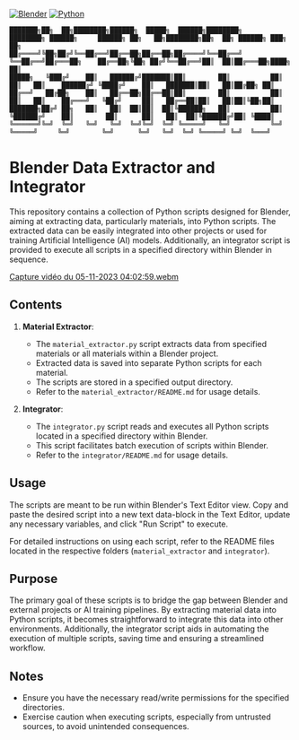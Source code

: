 [![Blender](https://img.shields.io/badge/Blender-3.6-orange.svg)](https://www.blender.org/download/releases/3-6/)
[![Python](https://img.shields.io/badge/Python-3.10.13-blue.svg)](https://www.python.org/downloads/release/python-31013/)

```
███████╗██╗  ██╗████████╗██████╗  █████╗  ██████╗████████╗    ████████╗ ██████╗     ██████╗ ██╗   ██╗████████╗██╗  ██╗ ██████╗ ███╗   ██╗
██╔════╝╚██╗██╔╝╚══██╔══╝██╔══██╗██╔══██╗██╔════╝╚══██╔══╝    ╚══██╔══╝██╔═══██╗    ██╔══██╗╚██╗ ██╔╝╚══██╔══╝██║  ██║██╔═══██╗████╗  ██║
█████╗   ╚███╔╝    ██║   ██████╔╝███████║██║        ██║          ██║   ██║   ██║    ██████╔╝ ╚████╔╝    ██║   ███████║██║   ██║██╔██╗ ██║
██╔══╝   ██╔██╗    ██║   ██╔══██╗██╔══██║██║        ██║          ██║   ██║   ██║    ██╔═══╝   ╚██╔╝     ██║   ██╔══██║██║   ██║██║╚██╗██║
███████╗██╔╝ ██╗   ██║   ██║  ██║██║  ██║╚██████╗   ██║          ██║   ╚██████╔╝    ██║        ██║      ██║   ██║  ██║╚██████╔╝██║ ╚████║
╚══════╝╚═╝  ╚═╝   ╚═╝   ╚═╝  ╚═╝╚═╝  ╚═╝ ╚═════╝   ╚═╝          ╚═╝    ╚═════╝     ╚═╝        ╚═╝      ╚═╝   ╚═╝  ╚═╝ ╚═════╝ ╚═╝  ╚═══╝
```

# Blender Data Extractor and Integrator

This repository contains a collection of Python scripts designed for Blender, aiming at extracting data, particularly materials, into Python scripts. The extracted data can be easily integrated into other projects or used for training Artificial Intelligence (AI) models. Additionally, an integrator script is provided to execute all scripts in a specified directory within Blender in sequence.

[Capture vidéo du 05-11-2023 04:02:59.webm](https://github.com/SECRET-GUEST/animation/assets/92639080/b929d892-b3bd-4084-895b-12da863f7981)

## Contents

1. **Material Extractor**:
   - The `material_extractor.py` script extracts data from specified materials or all materials within a Blender project.
   - Extracted data is saved into separate Python scripts for each material.
   - The scripts are stored in a specified output directory.
   - Refer to the `material_extractor/README.md` for usage details.

2. **Integrator**:
   - The `integrator.py` script reads and executes all Python scripts located in a specified directory within Blender.
   - This script facilitates batch execution of scripts within Blender.
   - Refer to the `integrator/README.md` for usage details.

## Usage

The scripts are meant to be run within Blender's Text Editor view. Copy and paste the desired script into a new text data-block in the Text Editor, update any necessary variables, and click "Run Script" to execute.

For detailed instructions on using each script, refer to the README files located in the respective folders (`material_extractor` and `integrator`).

## Purpose

The primary goal of these scripts is to bridge the gap between Blender and external projects or AI training pipelines. By extracting material data into Python scripts, it becomes straightforward to integrate this data into other environments. Additionally, the integrator script aids in automating the execution of multiple scripts, saving time and ensuring a streamlined workflow.

## Notes

- Ensure you have the necessary read/write permissions for the specified directories.
- Exercise caution when executing scripts, especially from untrusted sources, to avoid unintended consequences.
